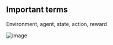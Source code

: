 ## Important terms

Environment, agent, state, action, reward

![image](https://github.com/user-attachments/assets/4a5d8738-4360-4300-bcf7-036b3961929e)

